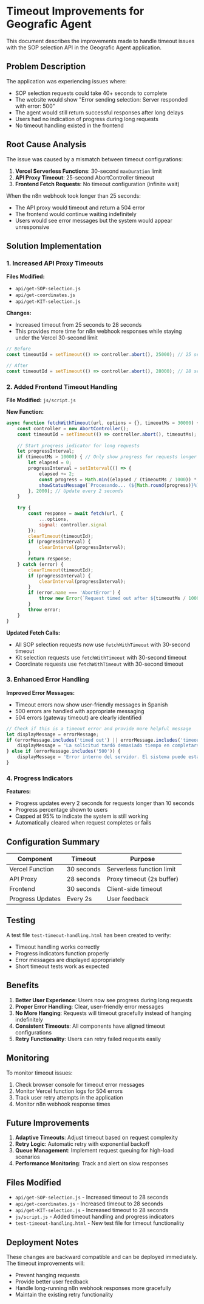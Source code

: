 # Timeout Improvements for Geografic Agent

This document describes the improvements made to handle timeout issues with the SOP selection API in the Geografic Agent application.

## Problem Description

The application was experiencing issues where:
- SOP selection requests could take 40+ seconds to complete
- The website would show "Error sending selection: Server responded with error: 500"
- The agent would still return successful responses after long delays
- Users had no indication of progress during long requests
- No timeout handling existed in the frontend

## Root Cause Analysis

The issue was caused by a mismatch between timeout configurations:

1. **Vercel Serverless Functions**: 30-second `maxDuration` limit
2. **API Proxy Timeout**: 25-second AbortController timeout
3. **Frontend Fetch Requests**: No timeout configuration (infinite wait)

When the n8n webhook took longer than 25 seconds:
- The API proxy would timeout and return a 504 error
- The frontend would continue waiting indefinitely
- Users would see error messages but the system would appear unresponsive

## Solution Implementation

### 1. Increased API Proxy Timeouts

**Files Modified:**
- `api/get-SOP-selection.js`
- `api/get-coordinates.js`
- `api/get-KIT-selection.js`

**Changes:**
- Increased timeout from 25 seconds to 28 seconds
- This provides more time for n8n webhook responses while staying under the Vercel 30-second limit

```javascript
// Before
const timeoutId = setTimeout(() => controller.abort(), 25000); // 25 second timeout

// After
const timeoutId = setTimeout(() => controller.abort(), 28000); // 28 second timeout
```

### 2. Added Frontend Timeout Handling

**File Modified:** `js/script.js`

**New Function:**
```javascript
async function fetchWithTimeout(url, options = {}, timeoutMs = 30000) {
    const controller = new AbortController();
    const timeoutId = setTimeout(() => controller.abort(), timeoutMs);
    
    // Start progress indicator for long requests
    let progressInterval;
    if (timeoutMs > 10000) { // Only show progress for requests longer than 10 seconds
        let elapsed = 0;
        progressInterval = setInterval(() => {
            elapsed += 2;
            const progress = Math.min((elapsed / (timeoutMs / 1000)) * 100, 95);
            showStatusMessage(`Procesando... (${Math.round(progress)}%)`, 'info', 'recommendations');
        }, 2000); // Update every 2 seconds
    }
    
    try {
        const response = await fetch(url, {
            ...options,
            signal: controller.signal
        });
        clearTimeout(timeoutId);
        if (progressInterval) {
            clearInterval(progressInterval);
        }
        return response;
    } catch (error) {
        clearTimeout(timeoutId);
        if (progressInterval) {
            clearInterval(progressInterval);
        }
        if (error.name === 'AbortError') {
            throw new Error(`Request timed out after ${timeoutMs / 1000} seconds`);
        }
        throw error;
    }
}
```

**Updated Fetch Calls:**
- All SOP selection requests now use `fetchWithTimeout` with 30-second timeout
- Kit selection requests use `fetchWithTimeout` with 30-second timeout
- Coordinate requests use `fetchWithTimeout` with 30-second timeout

### 3. Enhanced Error Handling

**Improved Error Messages:**
- Timeout errors now show user-friendly messages in Spanish
- 500 errors are handled with appropriate messaging
- 504 errors (gateway timeout) are clearly identified

```javascript
// Check if this is a timeout error and provide more helpful message
let displayMessage = errorMessage;
if (errorMessage.includes('timed out') || errorMessage.includes('timeout') || errorMessage.includes('504')) {
    displayMessage = 'La solicitud tardó demasiado tiempo en completarse. El servidor puede estar ocupado. Por favor, inténtelo de nuevo.';
} else if (errorMessage.includes('500')) {
    displayMessage = 'Error interno del servidor. El sistema puede estar experimentando problemas temporales. Por favor, inténtelo de nuevo.';
}
```

### 4. Progress Indicators

**Features:**
- Progress updates every 2 seconds for requests longer than 10 seconds
- Progress percentage shown to users
- Capped at 95% to indicate the system is still working
- Automatically cleared when request completes or fails

## Configuration Summary

| Component | Timeout | Purpose |
|-----------|---------|---------|
| Vercel Function | 30 seconds | Serverless function limit |
| API Proxy | 28 seconds | Proxy timeout (2s buffer) |
| Frontend | 30 seconds | Client-side timeout |
| Progress Updates | Every 2s | User feedback |

## Testing

A test file `test-timeout-handling.html` has been created to verify:
- Timeout handling works correctly
- Progress indicators function properly
- Error messages are displayed appropriately
- Short timeout tests work as expected

## Benefits

1. **Better User Experience**: Users now see progress during long requests
2. **Proper Error Handling**: Clear, user-friendly error messages
3. **No More Hanging**: Requests will timeout gracefully instead of hanging indefinitely
4. **Consistent Timeouts**: All components have aligned timeout configurations
5. **Retry Functionality**: Users can retry failed requests easily

## Monitoring

To monitor timeout issues:
1. Check browser console for timeout error messages
2. Monitor Vercel function logs for 504 errors
3. Track user retry attempts in the application
4. Monitor n8n webhook response times

## Future Improvements

1. **Adaptive Timeouts**: Adjust timeout based on request complexity
2. **Retry Logic**: Automatic retry with exponential backoff
3. **Queue Management**: Implement request queuing for high-load scenarios
4. **Performance Monitoring**: Track and alert on slow responses

## Files Modified

- `api/get-SOP-selection.js` - Increased timeout to 28 seconds
- `api/get-coordinates.js` - Increased timeout to 28 seconds  
- `api/get-KIT-selection.js` - Increased timeout to 28 seconds
- `js/script.js` - Added timeout handling and progress indicators
- `test-timeout-handling.html` - New test file for timeout functionality

## Deployment Notes

These changes are backward compatible and can be deployed immediately. The timeout improvements will:
- Prevent hanging requests
- Provide better user feedback
- Handle long-running n8n webhook responses more gracefully
- Maintain the existing retry functionality 